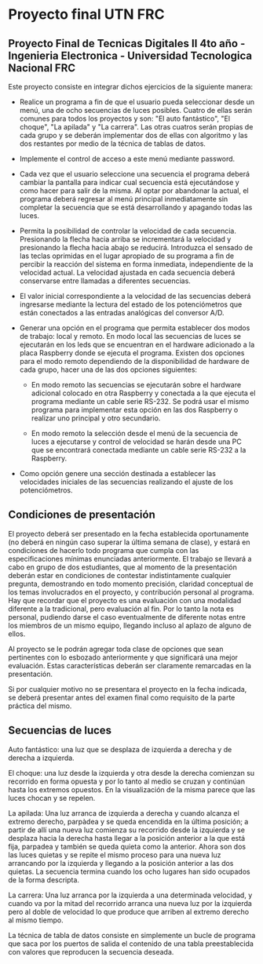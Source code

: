 # Proyecto final UTN FRC

## Proyecto Final de Tecnicas Digitales II 4to año - Ingenieria Electronica - Universidad Tecnologica Nacional FRC

Este proyecto consiste en integrar dichos ejercicios de la siguiente manera:

- Realice un programa a fin de que el usuario pueda seleccionar desde un menú, una de ocho secuencias de luces posibles. Cuatro de ellas serán comunes para todos los proyectos y son: "El auto fantástico", "El choque", "La apilada" y "La carrera". Las otras cuatros serán propias de cada grupo y se deberán implementar dos de ellas con algoritmo y las dos restantes por medio de la técnica de tablas de datos.

- Implemente el control de acceso a este menú mediante password.

- Cada vez que el usuario seleccione una secuencia el programa deberá cambiar la pantalla para indicar cual secuencia está ejecutándose y como hacer para salir de la misma. Al optar por abandonar la actual, el programa deberá regresar al menú principal inmediatamente sin completar la secuencia que se está desarrollando y apagando todas las luces.

- Permita la posibilidad de controlar la velocidad de cada secuencia. Presionando la flecha hacia arriba se incrementará la velocidad y presionando la flecha hacia abajo se reducirá. Introduzca el sensado de las teclas oprimidas en el lugar apropiado de su programa a fin de percibir la reacción del sistema en forma inmediata, independiente de la velocidad actual. La velocidad ajustada en cada secuencia deberá conservarse entre llamadas a diferentes secuencias.

- El valor inicial correspondiente a la velocidad de las secuencias deberá ingresarse mediante la lectura del estado de los potenciómetros que están conectados a las entradas analógicas del conversor A/D.

- Generar una opción en el programa que permita establecer dos modos de trabajo: local y remoto. En modo local las secuencias de luces se ejecutarán en los leds que se encuentran en el hardware adicionado a la placa Raspberry donde se ejecuta el programa. Existen dos opciones para el modo remoto dependiendo de la disponibilidad de hardware de cada grupo, hacer una de las dos opciones siguientes:

  - En modo remoto las secuencias se ejecutarán sobre el hardware adicional colocado en otra Raspberry y conectada a la que ejecuta el programa mediante un cable serie RS-232. Se podrá usar el mismo programa para implementar esta opción en las dos Raspberry o realizar uno principal y otro secundario.

  - En modo remoto la selección desde el menú de la secuencia de luces a ejecutarse y control de velocidad se harán desde una PC que se encontrará conectada mediante un cable serie RS-232 a la Raspberry.

- Como opción genere una sección destinada a establecer las velocidades iniciales de las secuencias realizando el ajuste de los potenciómetros.

## Condiciones de presentación

El proyecto deberá ser presentado en la fecha establecida oportunamente (no deberá en ningún caso superar la última semana de clase), y estará en condiciones de hacerlo todo programa que cumpla con las especificaciones mínimas enunciadas anteriormente. El trabajo se llevará a cabo en grupo de dos estudiantes, que al momento de la presentación deberán estar en condiciones de contestar indistintamente cualquier pregunta, demostrando en todo momento precisión, claridad conceptual de los temas involucrados en el proyecto, y contribución personal al programa. Hay que recordar que el proyecto es una evaluación con una modalidad diferente a la tradicional, pero evaluación al fin. Por lo tanto la nota es personal, pudiendo darse el caso eventualmente de diferente notas entre los miembros de un mismo equipo, llegando incluso al aplazo de alguno de ellos.

Al proyecto se le podrán agregar toda clase de opciones que sean pertinentes con lo esbozado anteriormente y que significará una mejor evaluación. Estas características deberán ser claramente remarcadas en la presentación.

Si por cualquier motivo no se presentara el proyecto en la fecha indicada, se deberá presentar antes del examen final como requisito de la parte práctica del mismo.

## Secuencias de luces

Auto fantástico: una luz que se desplaza de izquierda a derecha y de derecha a izquierda.

El choque: una luz desde la izquierda y otra desde la derecha comienzan su recorrido en forma opuesta y por lo tanto al medio se cruzan y continúan hasta los extremos opuestos. En la visualización de la misma parece que las luces chocan y se repelen.

La apilada: Una luz arranca de izquierda a derecha y cuando alcanza el extremo derecho, parpàdea y se queda encendida en la última posición; a partir de allí una nueva luz comienza su recorrido desde la izquierda y se desplaza hacia la derecha hasta llegar a la posición anterior a la que está fija, parpadea y también se queda quieta como la anterior. Ahora son dos las luces quietas y se repite el mismo proceso para una nueva luz arrancando por la izquierda y llegando a la posición anterior a las dos quietas. La secuencia termina cuando los ocho lugares han sido ocupados de la forma descripta.

La carrera: Una luz arranca por la izquierda a una determinada velocidad, y cuando va por la mitad del recorrido arranca una nueva luz por la izquierda pero al doble de velocidad lo que produce que arriben al extremo derecho al mismo tiempo.

La técnica de tabla de datos consiste en simplemente un bucle de programa que saca por los puertos de salida el contenido de una tabla preestablecida con valores que reproducen la secuencia deseada.


